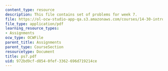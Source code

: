 ```yaml
---
content_type: resource
description: This file contains set of problems for week 7.
file: https://ol-ocw-studio-app-qa.s3.amazonaws.com/courses/14-30-introduction-to-statistical-method-in-economics-spring-2006/972bd9cfd8540fef3362696d719214ce_ps7.pdf
file_type: application/pdf
learning_resource_types:
- Assignments
ocw_type: OCWFile
parent_title: Assignments
parent_type: CourseSection
resourcetype: Document
title: ps7.pdf
uid: 972bd9cf-d854-0fef-3362-696d719214ce
---
```

